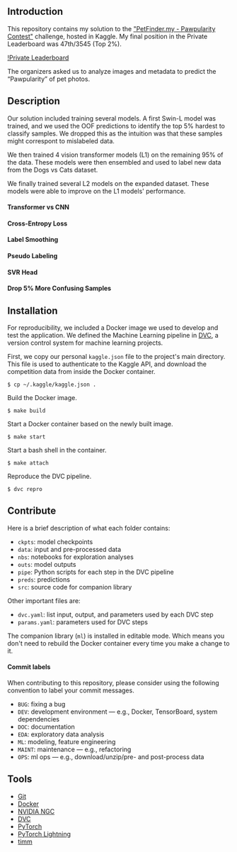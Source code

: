 ## Introduction

This repository contains my solution to the ["PetFinder.my - Pawpularity Contest"](https://www.kaggle.com/c/petfinder-pawpularity-score/overview) challenge, hosted in Kaggle. My final position in the Private Leaderboard was 47th/3545 (Top 2%).

[!Private Leaderboard](https://i.ibb.co/vzrVqZs/Screenshot-from-2022-01-16-16-43-22.png)

The organizers asked us to analyze images and metadata to predict the “Pawpularity” of pet photos. 

## Description

Our solution included training several models. A first Swin-L model was trained, and we used the OOF predictions to identify the top 5% hardest to classify samples. We dropped this as the intuition was that these samples might correspont to mislabeled data.

We then trained 4 vision transformer models (L1) on the remaining 95% of the data. These models were then ensembled and used to label new data from the Dogs vs Cats dataset.

We finally trained several L2 models on the expanded dataset. These models were able to improve on the L1 models' performance.

#### Transformer vs CNN

#### Cross-Entropy Loss

#### Label Smoothing

#### Pseudo Labeling

#### SVR Head

#### Drop 5% More Confusing Samples




## Installation

For reproducibility, we included a Docker image we used to develop and test the application. We defined the Machine Learning pipeline in [DVC](https://dvc.org/), a version control system for machine learning projects.

First, we copy our personal `kaggle.json` file to the project's main directory. This file is used to authenticate to the Kaggle API, and download the competition data from inside the Docker container.

`$ cp ~/.kaggle/kaggle.json .`

Build the Docker image.

`$ make build`

Start a Docker container based on the newly built image.

`$ make start`

Start a bash shell in the container.

`$ make attach` 

Reproduce the DVC pipeline.

`$ dvc repro`

## Contribute

Here is a brief description of what each folder contains:
* `ckpts`: model checkpoints
* `data`: input and pre-processed data
* `nbs`: notebooks for exploration analyses
* `outs`: model outputs
* `pipe`: Python scripts for each step in the DVC pipeline
* `preds`: predictions
* `src`: source code for companion library

Other important files are:
* `dvc.yaml`:  list input, output, and parameters used by each DVC step
* `params.yaml`: parameters used for DVC steps

The companion library (`ml`) is installed in editable mode. Which means you don't need to rebuild the Docker container every time you make a change to it.

#### Commit labels

When contributing to this repository, please consider using the following convention to label your commit messages.

* `BUG`: fixing a bug
* `DEV`: development environment ― e.g., Docker, TensorBoard, system dependencies
* `DOC`: documentation
* `EDA`: exploratory data analysis
* `ML`: modeling, feature engineering
* `MAINT`: maintenance ― e.g., refactoring
* `OPS`: ml ops ― e.g., download/unzip/pre- and post-process data

## Tools

- [Git](https://git-scm.com/)
- [Docker](https://www.docker.com/)
- [NVIDIA NGC](https://ngc.nvidia.com/) 
- [DVC](https://github.com/iterative/dvc)
- [PyTorch](https://github.com/pytorch/pytorch)
- [PyTorch Lightning](https://github.com/PyTorchLightning/pytorch-lightning)
- [timm](https://github.com/rwightman/pytorch-image-models/tree/master/timm)

